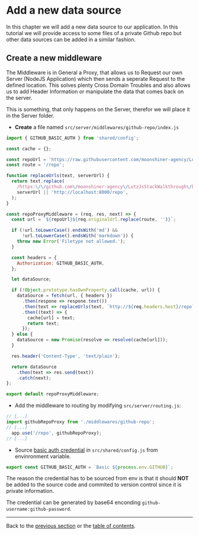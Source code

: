 # Add a new data source

In this chapter we will add a new data source to our application. In this
tutorial we will provide access to some files of a private Github repo but
other data sources can be added in a similar fashion.

## Create a new middleware

The Middleware is in General a Proxy, that allows us to Request our own Server (NodeJS Application) which then sends a seperate Request to the defined location. This solves plenty Cross Domain Troubles and also allows us to add Header Information or manipulate the data that comes back on the server.

This is something, that only happens on the Server, therefor we will place it in the Server folder.

* **Create** a file named `src/server/middlewares/github-repo/index.js`


```js
import { GITHUB_BASIC_AUTH } from 'shared/config';

const cache = {};

const repoUrl = 'https://raw.githubusercontent.com/moonshiner-agency/LutzJsStackWalkthrough/master';
const route = '/repo';

function replaceUrls(text, serverUrl) {
  return text.replace(
    /https:\/\/github.com\/moonshiner-agency\/LutzJsStackWalkthrough\/blob\/master/g,
    serverUrl || 'http://localhost:8000/repo',
  );
}

const repoProxyMiddleware = (req, res, next) => {
  const url = `${repoUrl}${req.originalUrl.replace(route, '')}`;

  if (!url.toLowerCase().endsWith('md') &&
      !url.toLowerCase().endsWith('markdown')) {
    throw new Error('Filetype not allowed.');
  }

  const headers = {
    Authorization: GITHUB_BASIC_AUTH,
  };

  let dataSource;

  if (!Object.prototype.hasOwnProperty.call(cache, url)) {
    dataSource = fetch(url, { headers })
      .then(respone => respone.text())
      .then(text => replaceUrls(text, `http://${req.headers.host}/repo`))
      .then((text) => {
        cache[url] = text;
        return text;
      });
  } else {
    dataSource = new Promise(resolve => resolve(cache[url]));
  }

  res.header('Content-Type', 'text/plain');

  return dataSource
    .then(text => res.send(text))
    .catch(next);
};

export default repoProxyMiddleware;
```

* Add the middleware to routing by modifying `src/server/routing.js`:

```js
// [...]
import githubRepoProxy from './middlewares/github-repo';
// [...]
  app.use('/repo', githubRepoProxy);
// [...]
```

* Source [basic auth credential](https://en.wikipedia.org/wiki/Basic_access_authentication#Client_side) in `src/shared/config.js` from envinronment variable.

```js
export const GITHUB_BASIC_AUTH = `Basic ${process.env.GITHUB}`;
```

The reason the credential has to be sourced from env is that it should **NOT**
be added to the source code and commited to version control since it is private
information.

The credential can be generated by base64 enconding
`github-username:github-password`.

---

Back to the [previous section](../09-managing-content/Readme.md) or the [table of contents](../Readme.md).
